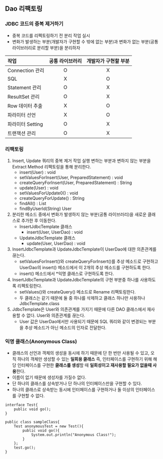 ## Dao 리팩토링

### JDBC 코드의 중복 제거하기

- 중복 코드를 리펙토링하기 전 분리 작업 실시
- 변화가 발생하는 부분(개발자가 구현할 수 밖에 없는 부분)과
  변화가 없는 부분(공통 라이브러리로 분리할 부분)을 분리하자

| 작업             | 공통 라이브러리 | 개발자가 구현할 부분 |
| :--------------- | :-------------: | :------------------: |
| Connection 관리  |        O        |          X           |
| SQL              |        X        |          O           |
| Statement 관리   |        O        |          X           |
| ResultSet 관리   |        O        |          X           |
| Row 데이터 추출  |        X        |          O           |
| 파라미터 선언    |        X        |          O           |
| 파라미터 Setting |        O        |          X           |
| 트랜잭션 관리    |        O        |          X           |



### 리팩토링

1. Insert, Update 쿼리의 중복 제거 작업 실행
   변하는 부분과 변하지 않는 부분을 Extract Method 리팩토링을 통해 분리한다.
   - insert(User) : void
   - setValuesForInsert(User, PreparedStatement) : void
   - createQueryForInsert(User, PreparedStatement) : String
   - update(User) : void
   - setValuesForUpdate0() : void
   - createQueryForUpdate() : String
   - findAll() : List<User>
   - findByUserId(String) User
2. 분리한 메소드 중에서 변화가 발생하지 않는 부분(공통 라이브러리)을 새로운 클래스로 추가한 후 이동한다.
   - InsertJdbcTemplate 클래스
     - insert(User, UserDao) : void
   - UpdateJdbcTemplate 클래스
     - update(User, UserDao) : void
3. InsertJdbcTemplate과 UpdateJdbcTemplate이 UserDao에 대한 의존관계를 끊는다.
   - setValuesForInsert()와 createQueryForInsert()를 추상 메소드로 구현하고
     UserDao의 insert() 메소드에서 이 2개의 추상 메소드를 구현하도록 한다.
   - insert() 메소드에서 *익명 클래스로 구현하도록 한다.
4. InsertJdbcTemplate과 UpdateJdbcTemplate의 구현 부분중 하나를 사용하도록 리펙토링한다.
   - setValues()와 createQuery() 메소드로 Rename 리팩토링한다.
   - 두 클래스는 같기 때문에 둘 중 하나를 삭제하고 클래스 하나만 사용하나
     JdbcTemplate.class
5. JdbcTemplate은 User와 의존관계를 가지기 때문에 다른 DAO 클래스에서 재사용할 수 없다.
   User와 의존관계를 끊는다.
   - User 값은 UserDao에서만 사용되기 때문에 SQL 쿼리와 같이 변경되는 부분을
     추상 메소드가 아닌 메소드의 인자로 전달한다.





### 익명 클래스(Anonymous Class)

- 클래스의 선언과 객체의 생성을 동시에 하기 때문에 단 한 번만 사용될 수 있고, 오직 하나의 객체만 생성할 수 있는 **일회용 클래스**
  즉, 인터페이스를 구현하기 위해 해당 인터페이스를 구현한 **클래스를 생성**할 때 **일회성이고 재사용할 필요가 없을때 사용**한다.
- 이름이 없기 때문에 생성자를 가질수 없다.
- 단 하나의 클래스를 상속받거나 단 하나의 인터페이스만을 구현할 수 있다.
- 하나의 클래스로 상속받는 동시에 인터페이스를 구현하거나 둘 이상의 인터페이스를 구현할 수 없다.

```
interface Test{
    public void go();
}

public class sampleClass{
	Test anonymousTest = new Test(){
        public void go(){
            System.out.println("Anonymous Class!");
        }
    };
    test.go();
}
```